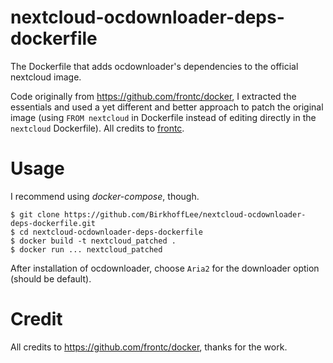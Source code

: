 # nextcloud-ocdownloader-deps-dockerfile
The Dockerfile that adds ocdownloader's dependencies to the official nextcloud image.  

Code originally from https://github.com/frontc/docker, I extracted the essentials and used a yet different and better approach to patch the original image (using `FROM nextcloud` in Dockerfile instead of editing directly in the `nextcloud` Dockerfile). All credits to [frontc](https://github.com/frontc).

# Usage
I recommend using *docker-compose*, though.
```
$ git clone https://github.com/BirkhoffLee/nextcloud-ocdownloader-deps-dockerfile.git
$ cd nextcloud-ocdownloader-deps-dockerfile
$ docker build -t nextcloud_patched .
$ docker run ... nextcloud_patched
```

After installation of ocdownloader, choose `Aria2` for the downloader option (should be default).

# Credit
All credits to https://github.com/frontc/docker, thanks for the work.
